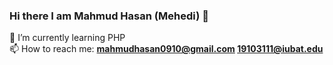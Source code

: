### Hi there I am Mahmud Hasan (Mehedi) 👋
🌱 I’m currently learning PHP<br>
📫 How to reach me: **mahmudhasan0910@gmail.com 19103111@iubat.edu**
<!--
**mahmud-hasan-mehedi/mahmud-hasan-mehedi** is a ✨ _special_ ✨ repository because its `README.md` (this file) appears on your GitHub profile.

Here are some ideas to get you started:

- 🔭 I’m currently working on ...
- 🌱 I’m currently learning ...
- 👯 I’m looking to collaborate on ...
- 🤔 I’m looking for help with ...
- 💬 Ask me about ...
- 📫 How to reach me: ...
- 😄 Pronouns: ...
- ⚡ Fun fact: ...
-->
